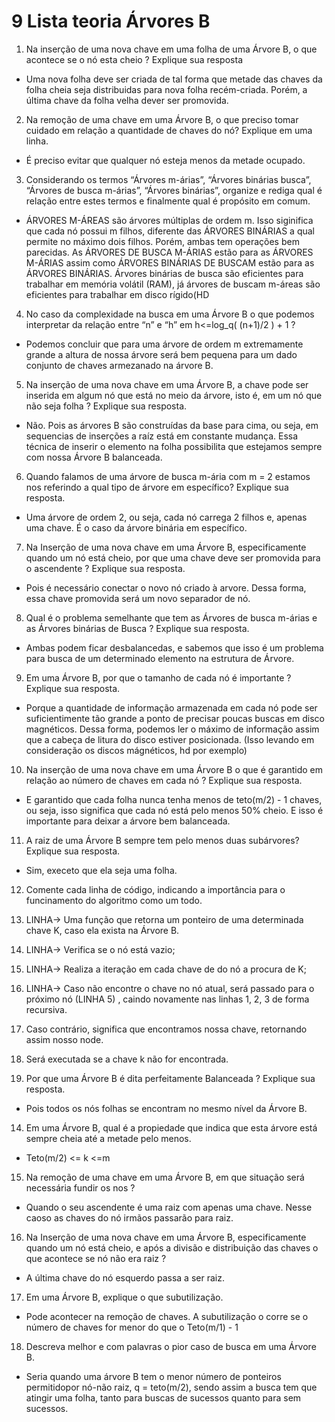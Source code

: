 # 9 Lista teoria Árvores B
1. Na inserção de uma nova chave em uma folha de uma Árvore B, o que acontece se o nó esta cheio ? Explique sua resposta

- Uma nova folha deve ser criada de tal forma que metade das chaves da folha cheia 
    seja distribuidas para nova folha recém-criada. Porém, a última chave da folha velha dever ser promovida.

2. Na remoção de uma chave em uma Árvore B, o que preciso tomar cuidado em relação a quantidade de chaves do nó? Explique em uma linha.

- É preciso evitar que qualquer nó esteja menos da metade ocupado.

3. Considerando os termos “Árvores m-árias”, “Árvores binárias busca”, “Árvores de busca m-árias”, “Árvores binárias”, organize e rediga qual é relação entre estes termos e finalmente qual é propósito em comum.

- ÁRVORES M-ÁREAS são árvores múltiplas de ordem m. Isso siginifica que cada nó possui m filhos, diferente das ÁRVORES BINÁRIAS
a qual permite no máximo dois filhos. Porém, ambas tem operações bem parecidas. As ÁRVORES DE BUSCA M-ÁRIAS estão para as ÁRVORES M-ÁRIAS assim como ÁRVORES BINÁRIAS DE BUSCAM estão para as ÁRVORES BINÁRIAS. Árvores binárias de busca são eficientes para trabalhar em memória volátil (RAM), já árvores de buscam m-áreas são eficientes para trabalhar em disco rígido(HD

4. No caso da complexidade na busca em uma Árvore B o que podemos interpretar da relação entre “n” e “h” em h<=log_q( (n+1)/2 ) + 1 ? 

- Podemos concluir que para uma árvore de ordem m extremamente grande a altura de nossa árvore será bem pequena para um dado conjunto de chaves armezanado na árvore B. 

5. Na inserção de uma nova chave em uma Árvore B, a chave pode ser inserida em algum nó que está no meio da árvore, isto é, em um nó que não seja folha ? Explique sua resposta.

- Não. Pois as árvores B são construídas da base para cima, ou seja, em sequencias de inserções a raíz está em constante mudança. Essa técnica de inserir o elemento na folha possibilita que estejamos sempre com nossa Árvore B balanceada.

6. Quando falamos de uma árvore de busca m-ária com m = 2 estamos nos referindo a qual tipo de árvore em específico? Explique sua resposta.

- Uma árvore de ordem 2, ou seja, cada nó carrega 2 filhos e, apenas uma chave. É o caso da árvore binária em específico.

7. Na Inserção de uma nova chave em uma Árvore B, especificamente quando um nó está cheio, por que uma chave deve ser promovida para o ascendente ? Explique sua resposta.

- Pois é necessário conectar o novo nó criado à arvore. Dessa forma, essa chave promovida será um novo separador de nó.

8. Qual é o problema semelhante que tem as Árvores de busca m-árias e as Árvores binárias de Busca ? Explique sua resposta. 

- Ambas podem ficar desbalancedas, e sabemos que isso é um problema para busca de um determinado elemento na estrutura de Árvore.

9. Em uma Árvore B, por que o tamanho de cada nó é importante ? Explique sua resposta.

- Porque a quantidade de informação armazenada em cada nó pode ser suficientimente tão grande a ponto de precisar poucas buscas em disco magnéticos. Dessa forma, podemos ler o máximo de informação assim que a cabeça de litura do disco estiver posicionada. (Isso levando em consideração os discos mágnéticos, hd por exemplo)

10. Na inserção de uma nova chave em uma Árvore B o que é garantido em relação ao número de chaves em cada nó ? Explique sua resposta.

- E garantido que cada folha nunca tenha menos de teto(m/2) - 1 chaves, ou seja, isso significa que cada nó está pelo menos 50% cheio. E isso é importante para deixar a árvore bem balanceada.

11. A raiz de uma Árvore B sempre tem pelo menos duas subárvores? Explique sua resposta.

- Sim, execeto que ela seja uma folha.

12. Comente cada linha de código, indicando a importância para o funcinamento do algoritmo como um todo.

 1. LINHA-> Uma função que retorna um ponteiro de uma determinada chave K, caso ela exista na Árvore B.

 2. LINHA-> Verifica se o nó está vazio;

 3. LINHA-> Realiza a iteração em cada chave de do nó a procura de K;

 4. LINHA-> Caso não encontre o chave no nó atual, será passado para o próximo nó (LINHA 5) , caindo novamente nas linhas 1, 2, 3 de forma recursiva.

 6. Caso contrário, significa que encontramos nossa chave, retornando assim nosso node.

 7. Será executada se a chave k não for encontrada.

13. Por que uma Árvore B é dita perfeitamente Balanceada ? Explique sua resposta.
- Pois todos os nós folhas se encontram no mesmo nível da Árvore B.

14. Em uma Árvore B, qual é a propiedade que indica que esta árvore está sempre cheia até a metade pelo menos.
- Teto(m/2) <= k <=m

15. Na remoção de uma chave em uma Árvore B, em que situação será necessária fundir os nos ? 
- Quando o seu ascendente é uma raiz com apenas uma chave. Nesse caoso as chaves do nó irmãos passarão para raiz.

16. Na Inserção de uma nova chave em uma Árvore B, especificamente quando um nó está cheio, e após a divisão e distribuição das chaves o que acontece se nó não era raiz ?
- A última chave do nó esquerdo passa a ser raiz.

17. Em uma Árvore B, explique o que subutilização.
- Pode acontecer na remoção de chaves. A subutilização o corre se o número de chaves for menor do que o Teto(m/1) - 1

18. Descreva melhor e com palavras o pior caso de busca em uma Árvore B.
- Seria quando uma árvore B tem o menor número de ponteiros permitidopor nó-não raiz, q = teto(m/2), sendo assim a busca tem que atingir uma folha, tanto para buscas de sucessos quanto para sem sucessos.